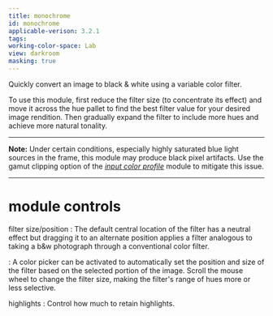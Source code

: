 ```yaml
---
title: monochrome
id: monochrome
applicable-verison: 3.2.1
tags: 
working-color-space: Lab 
view: darkroom
masking: true
---
```


Quickly convert an image to black & white using a variable color filter.

To use this module, first reduce the filter size (to concentrate its effect) and move it across the hue pallet to find the best filter value for your desired image rendition. Then gradually expand the filter to include more hues and achieve more natural tonality.

---

**Note:** Under certain conditions, especially highly saturated blue light sources in the frame, this module may produce black pixel artifacts. Use the gamut clipping option of the [_input color profile_](./input-color-profile.md) module to mitigate this issue.

---

# module controls

filter size/position
: The default central location of the filter has a neutral effect but dragging it to an alternate position applies a filter analogous to taking a b&w photograph through a conventional color filter.

: A color picker can be activated to automatically set the position and size of the filter based on the selected portion of the image. Scroll the mouse wheel to change the filter size, making the filter's range of hues more or less selective.

highlights
: Control how much to retain highlights.

